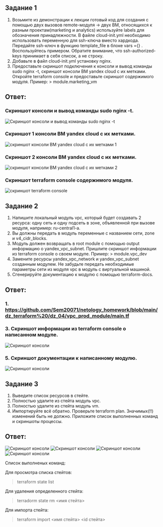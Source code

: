 ## Задание 1
1. Возьмите из демонстрации к лекции готовый код для создания с помощью двух вызовов remote-модуля -> двух ВМ, относящихся к разным проектам(marketing и analytics) используйте labels для обозначения принадлежности. В файле cloud-init.yml необходимо использовать переменную для ssh-ключа вместо хардкода. Передайте ssh-ключ в функцию template_file в блоке vars ={} . Воспользуйтесь примером. Обратите внимание, что ssh-authorized-keys принимает в себя список, а не строку.
2. Добавьте в файл cloud-init.yml установку nginx.
3. Предоставьте скриншот подключения к консоли и вывод команды sudo nginx -t, скриншот консоли ВМ yandex cloud с их метками. Откройте terraform console и предоставьте скриншот содержимого модуля. Пример: > module.marketing_vm

## Ответ:
### Скриншот консоли и вывод команды sudo nginx -t.
![Скриншот консоли и вывод команды sudo nginx -t](https://github.com/Sem20071/netology_homework/blob/main/dz_terraform%20/dz_04/images/terraform-04-01-1.png)
### Скриншот 1 консоли ВМ yandex cloud с их метками.
![скриншот консоли ВМ yandex cloud с их метками 1](https://github.com/Sem20071/netology_homework/blob/main/dz_terraform%20/dz_04/images/terraform-04-01-2.png)
### Скриншот 2 консоли ВМ yandex cloud с их метками.
![скриншот консоли ВМ yandex cloud с их метками 2](https://github.com/Sem20071/netology_homework/blob/main/dz_terraform%20/dz_04/images/terraform-04-01-3.png)
### Скриншот terraform console содержимого модуля.
![скриншот terraform console](https://github.com/Sem20071/netology_homework/blob/main/dz_terraform%20/dz_04/images/terraform-04-01-4.png)

## Задание 2
1. Напишите локальный модуль vpc, который будет создавать 2 ресурса: одну сеть и одну подсеть в зоне, объявленной при вызове модуля, например: ru-central1-a.
2. Вы должны передать в модуль переменные с названием сети, zone и v4_cidr_blocks.
3. Модуль должен возвращать в root module с помощью output информацию о yandex_vpc_subnet. Пришлите скриншот информации из terraform console о своем модуле. Пример: > module.vpc_dev
4. Замените ресурсы yandex_vpc_network и yandex_vpc_subnet созданным модулем. Не забудьте передать необходимые параметры сети из модуля vpc в модуль с виртуальной машиной.
5. Сгенерируйте документацию к модулю с помощью terraform-docs.

## Ответ:
### 1. https://github.com/Sem20071/netology_homework/blob/main/dz_terraform%20/dz_04/vpc_prod_module/main.tf
### 3. Cкриншот информации из terraform console о написанном модуле.
![Скриншот консоли](https://github.com/Sem20071/netology_homework/blob/main/dz_terraform%20/dz_04/images/terraform-04-02-3.png)
### 5. Скриншот документации к написанному модулю.
![Скриншот консоли](https://github.com/Sem20071/netology_homework/blob/main/dz_terraform%20/dz_04/images/terraform-04-02-4.png)

## Задание 3
1. Выведите список ресурсов в стейте.
2. Полностью удалите из стейта модуль vpc.
3. Полностью удалите из стейта модуль vm.
4. Импортируйте всё обратно. Проверьте terraform plan. Значимых(!!) изменений быть не должно. Приложите список выполненных команд и скриншоты процессы.

## Ответ:
   ![Скриншот консоли](https://github.com/Sem20071/netology_homework/blob/main/dz_terraform%20/dz_04/images/terraform-04-03-4.png)
   ![Скриншот консоли](https://github.com/Sem20071/netology_homework/blob/main/dz_terraform%20/dz_04/images/terraform-04-03-4-1.png)
   ![Скриншот консоли](https://github.com/Sem20071/netology_homework/blob/main/dz_terraform%20/dz_04/images/terraform-04-03-4-2.png)
   ![Скриншот консоли](https://github.com/Sem20071/netology_homework/blob/main/dz_terraform%20/dz_04/images/terraform-04-03-4-3.png)

Список выполненых команд:

Для просмотра списка стейтов:
   > terraform state list
> 
Для удаления определенного стейта:
   > terradorm state rm <имя стейта>
> 
Для импорта стейта:
   > terraform import <имя стейта> <id стейта> 
